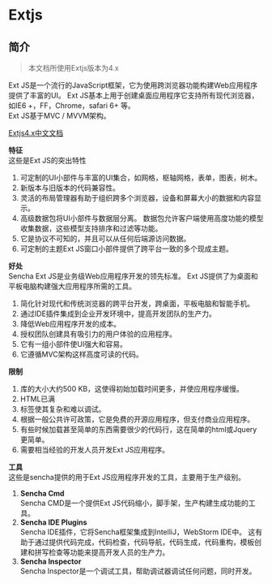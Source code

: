 # Extjs

## 简介

> 本文档所使用Extjs版本为4.x

Ext JS是一个流行的JavaScript框架，它为使用跨浏览器功能构建Web应用程序提供了丰富的UI。 
Ext JS基本上用于创建桌面应用程序它支持所有现代浏览器，如IE6 +，FF，Chrome，safari 6+ 等。  
Ext JS基于MVC / MVVM架构。

[Extjs4.x中文文档](http://extjs-doc-cn.github.io/ext4api/ ':target=_blank')

**特征**  
这些是Ext JS的突出特性

1. 可定制的UI小部件与丰富的UI集合，如网格，枢轴网格，表单，图表，树木。
2. 新版本与旧版本的代码兼容性。
3. 灵活的布局管理器有助于组织跨多个浏览器，设备和屏幕大小的数据和内容显示。
4. 高级数据包将UI小部件与数据层分离。 数据包允许客户端使用高度功能的模型收集数据，这些模型支持排序和过滤等功能。
5. 它是协议不可知的，并且可以从任何后端源访问数据。
6. 可定制的主题Ext JS窗口小部件提供了跨平台一致的多个现成主题。

**好处**  
Sencha Ext JS是业务级Web应用程序开发的领先标准。 Ext JS提供了为桌面和平板电脑构建强大应用程序所需的工具。

1. 简化针对现代和传统浏览器的跨平台开发，跨桌面，平板电脑和智能手机。
2. 通过IDE插件集成到企业开发环境中，提高开发团队的生产力。
3. 降低Web应用程序开发的成本。
4. 授权团队创建具有吸引力的用户体验的应用程序。
5. 它有一组小部件使UI强大和容易。
6. 它遵循MVC架构这样高度可读的代码。

**限制**
1. 库的大小大约500 KB，这使得初始加载时间更多，并使应用程序缓慢。
2. HTML已满
3. 标签使其复杂和难以调试。
4. 根据一般公共许可政策，它是免费的开源应用程序，但支付商业应用程序。
5. 有些时候加载甚至简单的东西需要很少的代码行，这在简单的html或Jquery更简单。
6. 需要相当经验的开发人员开发Ext JS应用程序。

**工具**  
这些是sencha提供的用于Ext JS应用程序开发的工具，主要用于生产级别。
1. **Sencha Cmd**  
Sencha CMD是一个提供Ext JS代码缩小，脚手架，生产构建生成功能的工具。
2. **Sencha IDE Plugins**  
Sencha IDE插件，它将Sencha框架集成到IntelliJ，WebStorm IDE中。 这有助于通过提供代码完成，代码检查，代码导航，代码生成，代码重构，模板创建和拼写检查等功能来提高开发人员的生产力。
3. **Sencha Inspector**  
Sencha Inspector是一个调试工具，帮助调试器调试任何问题，同时开发。
